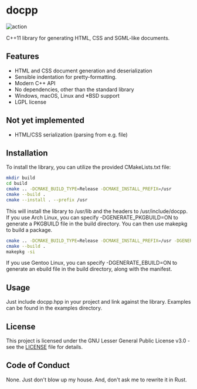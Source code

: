# docpp

![action](https://github.com/speediegq/docpp/actions/workflows/cmake-multi-platform.yml/badge.svg)

C++11 library for generating HTML, CSS and SGML-like documents.

## Features

- HTML and CSS document generation and deserialization
- Sensible indentation for pretty-formatting.
- Modern C++ API
- No dependencies, other than the standard library
- Windows, macOS, Linux and *BSD support
- LGPL license

## Not yet implemented

- HTML/CSS serialization (parsing from e.g. file)

## Installation

To install the library, you can utilize the provided CMakeLists.txt file:

```sh
mkdir build
cd build
cmake .. -DCMAKE_BUILD_TYPE=Release -DCMAKE_INSTALL_PREFIX=/usr
cmake --build .
cmake --install . --prefix /usr
```

This will install the library to /usr/lib and the headers to /usr/include/docpp.
If you use Arch Linux, you can specify -DGENERATE_PKGBUILD=ON to generate a PKGBUILD file in the build directory. You can then use makepkg to build a package.

```sh
cmake .. -DCMAKE_BUILD_TYPE=Release -DCMAKE_INSTALL_PREFIX=/usr -DGENERATE_PKGBUILD=ON
cmake --build .
makepkg -si
```

If you use Gentoo Linux, you can specify -DGENERATE_EBUILD=ON to generate an ebuild file in the build directory, along with the manifest.

## Usage

Just include docpp.hpp in your project and link against the library. Examples can be found in the examples directory.

## License

This project is licensed under the GNU Lesser General Public License v3.0 - see the [LICENSE](LICENSE) file for details.

## Code of Conduct

None. Just don't blow up my house. And, don't ask me to rewrite it in Rust.
